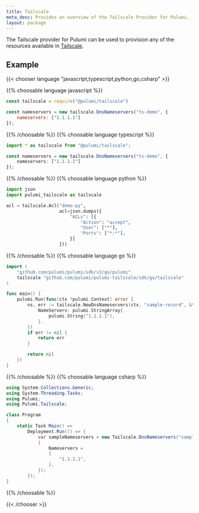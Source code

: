 ```yaml
---
title: Tailscale
meta_desc: Provides an overview of the Tailscale Provider for Pulumi.
layout: package
---
```


The Tailscale provider for Pulumi can be used to provision any of the resources available in [Tailscale](https://tailscale.com/).

## Example

{{< chooser language "javascript,typescript,python,go,csharp" >}}

{{% choosable language javascript %}}

```javascript
const tailscale = require("@pulumi/tailscale")

const nameservers = new tailscale.DnsNameservers("ts-demo", {
    nameservers: ["1.1.1.1"]
});
```

{{% /choosable %}}
{{% choosable language typescript %}}

```typescript
import * as tailscale from "@pulumi/tailscale";

const nameservers = new tailscale.DnsNameservers("ts-demo", {
    nameservers: ["1.1.1.1"]
});
```

{{% /choosable %}}
{{% choosable language python %}}

```python
import json
import pulumi_tailscale as tailscale

acl = tailscale.Acl("demo-py",
                    acl=json.dumps({
                        "ACLs": [{
                            "Action": "accept",
                            "User": ["*"],
                            "Ports": ["*:*"],
                        }]
                    }))
```

{{% /choosable %}}
{{% choosable language go %}}

```go
import (
	"github.com/pulumi/pulumi/sdk/v3/go/pulumi"
	tailscale "github.com/pulumi/pulumi-tailscale/sdk/go/tailscale"
)

func main() {
	pulumi.Run(func(ctx *pulumi.Context) error {
		ns, err := tailscale.NewDnsNameservers(ctx, "sample-record", &tailscale.DnsNameserversArgs{
			NameServers: pulumi.StringArray{
                pulumi.String("1.1.1.1"),
			}.
		})
		if err != nil {
			return err
		}

		return nil
	})
}

```

{{% /choosable %}}
{{% choosable language csharp %}}

```csharp
using System.Collections.Generic;
using System.Threading.Tasks;
using Pulumi;
using Pulumi.Tailscale;

class Program
{
    static Task Main() =>
        Deployment.Run(() => {
            var sampleNameservers = new Tailscale.DnsNameservers("sampleNameservers", new Tailscale.DnsNameserversArgs
            {
                Nameservers =
                {
                    "1.1.1.1",
                },
            });
        });
}
```

{{% /choosable %}}

{{< /chooser >}}
